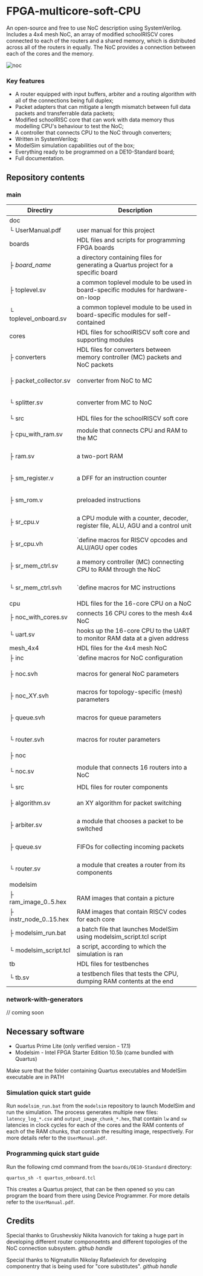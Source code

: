 # FPGA-multicore-soft-CPU
An open-source and free to use NoC description using SystemVerilog. Includes a 4x4 mesh NoC, an array of modified schoolRISCV cores connected to each of the routers and a shared memory, which is distributed across all of the routers in equally. The NoC provides a connection between each of the cores and the memory.

![noc](https://github.com/user-attachments/assets/aa34831d-684f-4f62-a5ef-b4c694798db7)

### Key features
* A router equipped with input buffers, arbiter and a routing algorithm with all of the connections being full duplex;
* Packet adapters that can mitigate a length mismatch between full data packets and transferrable data packets;
* Modified schoolRISC core that can work with data memory thus modelling CPU's behaviour to test the NoC;
* A controller that connects CPU to the NoC through converters;
* Written in SystemVerilog;
* ModelSim simulation capabilities out of the box;
* Everything ready to be programmed on a DE10-Standard board;
* Full documentation.

## Repository contents

### main
| Directiry | Description |
| --------- | ----------- |
| doc | |
| └ UserManual.pdf | user manual for this project |
| boards | HDL files and scripts for programming FPGA boards |
| ├ *board\_name* | a directory containing files for generating a Quartus project for a specific board |
| ├ toplevel.sv | a common toplevel module to be used in board-specific modules for hardware-on-loop |
| └ toplevel\_onboard.sv | a common toplevel module to be used in board-specific modules for self-contained |
| cores | HDL files for schoolRISCV soft core and supporting modules |
| ├ converters | HDL files for converters between memory controller (MC) packets and NoC packets |
| <p>├ packet\_collector.sv</p> | converter from NoC to MC |
| <p>└ splitter.sv</p> | converter from MC to NoC |
| └ src | HDL files for the schoolRISCV soft core |
| <p>├ cpu\_with\_ram.sv</p> | module that connects CPU and RAM to the MC |
| <p>├ ram.sv</p> | a two-port RAM |
| <p>├ sm\_register.v</p> | a DFF for an instruction counter |
| <p>├ sm\_rom.v</p> | preloaded instructions |
| <p>├ sr\_cpu.v</p> | a CPU module with a counter, decoder, register file, ALU, AGU and a control unit |
| <p>├ sr\_cpu.vh</p> | `define macros for RISCV opcodes and ALU/AGU oper codes |
| <p>├ sr\_mem\_ctrl.sv</p> | a memory controller (MC) connecting CPU to RAM through the NoC |
| <p>└ sr\_mem\_ctrl.svh</p> | `define macros for MC instructions |
| cpu | HDL files for the 16-core CPU on a NoC |
| ├ noc\_with\_cores.sv | connects 16 CPU cores to the mesh 4x4 NoC |
| └ uart.sv | hooks up the 16-core CPU to the UART to monitor RAM data at a given address |
| mesh\_4x4 | HDL files for the 4x4 mesh NoC |
| ├ inc | `define macros for NoC configuration |
| <p>├ noc.svh</p> | macros for general NoC parameters |
| <p>├ noc\_XY.svh</p> | macros for topology-specific (mesh) parameters |
| <p>├ queue.svh</p> | macros for queue parameters |
| <p>└ router.svh</p> | macros for router parameters |
| ├ noc | |
| <p>└ noc.sv</p> | module that connects 16 routers into a NoC |
| └ src | HDL files for router components |
| <p>├ algorithm.sv</p> | an XY algorithm for packet switching |
| <p>├ arbiter.sv</p> | a module that chooses a packet to be switched |
| <p>├ queue.sv</p> | FIFOs for collecting incoming packets |
| <p>└ router.sv</p> | a module that creates a router from its components |
| modelsim | |
| ├ ram\_image\_0..5.hex | RAM images that contain a picture |
| ├ instr\_node\_0..15.hex | RAM images that contain RISCV codes for each core|
| ├ modelsim\_run.bat | a batch file that launches ModelSim using modelsim\_script.tcl script |
| └ modelsim\_script.tcl | a script, according to which the simulation is ran |
| tb | HDL files for testbenches |
| └ tb.sv | a testbench files that tests the CPU, dumping RAM contents at the end |

### network-with-generators
// coming soon

## Necessary software
* Quartus Prime Lite (only verified version - 17.1)
* Modelsim - Intel FPGA Starter Edition 10.5b (came bundled with Quartus)

Make sure that the folder containing Quartus executables and ModelSim executable are in PATH 

### Simulation quick start guide
Run ```modelsim_run.bat``` from the ```modelsim``` repository to launch ModelSim and run the simulation. The process generates multiple new files: ```latency_log_*.csv``` and ```output_image_chunk_*.hex```, that contain ```lw``` and ```sw``` latencies in clock cycles for each of the cores and the RAM contents of each of the RAM chunks, that contain the resulting image, respectively. For more details refer to the ```UserManual.pdf```.

### Programming quick start guide
Run the following cmd command from the ```boards/DE10-Standard``` directory:
```
quartus_sh -t quartus_onboard.tcl
```
This creates a Quartus project, that can be then opened so you can program the board from there using Device Programmer. For more details refer to the ```UserManual.pdf```.

## Credits
Special thanks to Grushevskiy Nikita Ivanovich for taking a huge part in developing different router componoetnts
and different topologies of the NoC connection subsystem. *github handle*

Special thanks to Nigmatullin Nikolay Rafaelevich for developing componentry that is being used for
"core substitutes". *github handle*
